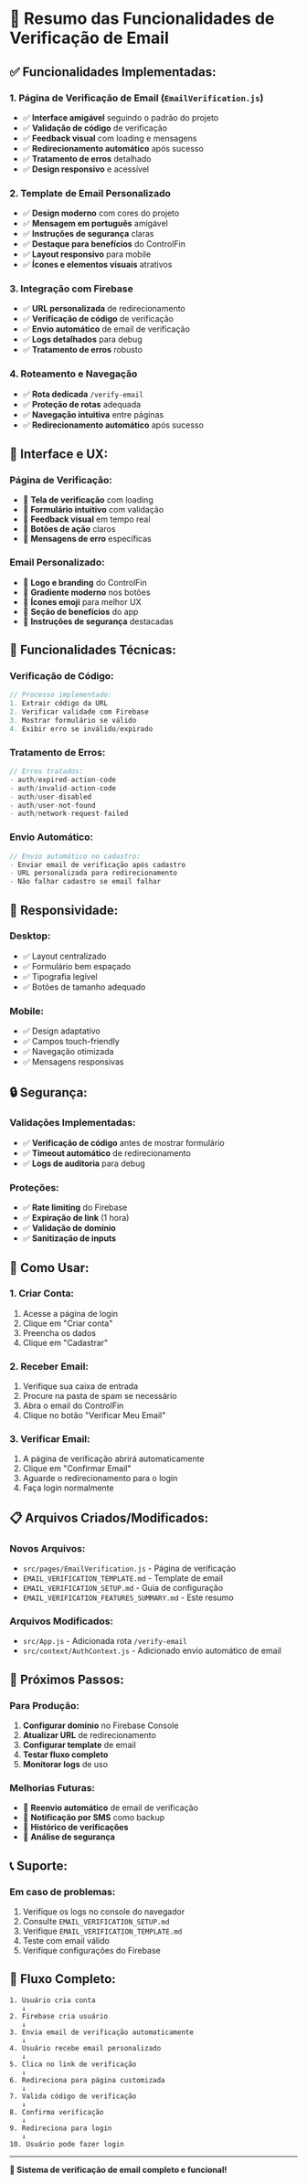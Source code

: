 # 📧 Resumo das Funcionalidades de Verificação de Email

## ✅ **Funcionalidades Implementadas:**

### **1. Página de Verificação de Email (`EmailVerification.js`)**
- ✅ **Interface amigável** seguindo o padrão do projeto
- ✅ **Validação de código** de verificação
- ✅ **Feedback visual** com loading e mensagens
- ✅ **Redirecionamento automático** após sucesso
- ✅ **Tratamento de erros** detalhado
- ✅ **Design responsivo** e acessível

### **2. Template de Email Personalizado**
- ✅ **Design moderno** com cores do projeto
- ✅ **Mensagem em português** amigável
- ✅ **Instruções de segurança** claras
- ✅ **Destaque para benefícios** do ControlFin
- ✅ **Layout responsivo** para mobile
- ✅ **Ícones e elementos visuais** atrativos

### **3. Integração com Firebase**
- ✅ **URL personalizada** de redirecionamento
- ✅ **Verificação de código** de verificação
- ✅ **Envio automático** de email de verificação
- ✅ **Logs detalhados** para debug
- ✅ **Tratamento de erros** robusto

### **4. Roteamento e Navegação**
- ✅ **Rota dedicada** `/verify-email`
- ✅ **Proteção de rotas** adequada
- ✅ **Navegação intuitiva** entre páginas
- ✅ **Redirecionamento automático** após sucesso

## 🎨 **Interface e UX:**

### **Página de Verificação:**
- 🎯 **Tela de verificação** com loading
- 🎯 **Formulário intuitivo** com validação
- 🎯 **Feedback visual** em tempo real
- 🎯 **Botões de ação** claros
- 🎯 **Mensagens de erro** específicas

### **Email Personalizado:**
- 🎯 **Logo e branding** do ControlFin
- 🎯 **Gradiente moderno** nos botões
- 🎯 **Ícones emoji** para melhor UX
- 🎯 **Seção de benefícios** do app
- 🎯 **Instruções de segurança** destacadas

## 🔧 **Funcionalidades Técnicas:**

### **Verificação de Código:**
```javascript
// Processo implementado:
1. Extrair código da URL
2. Verificar validade com Firebase
3. Mostrar formulário se válido
4. Exibir erro se inválido/expirado
```

### **Tratamento de Erros:**
```javascript
// Erros tratados:
- auth/expired-action-code
- auth/invalid-action-code
- auth/user-disabled
- auth/user-not-found
- auth/network-request-failed
```

### **Envio Automático:**
```javascript
// Envio automático no cadastro:
- Enviar email de verificação após cadastro
- URL personalizada para redirecionamento
- Não falhar cadastro se email falhar
```

## 📱 **Responsividade:**

### **Desktop:**
- ✅ Layout centralizado
- ✅ Formulário bem espaçado
- ✅ Tipografia legível
- ✅ Botões de tamanho adequado

### **Mobile:**
- ✅ Design adaptativo
- ✅ Campos touch-friendly
- ✅ Navegação otimizada
- ✅ Mensagens responsivas

## 🔒 **Segurança:**

### **Validações Implementadas:**
- ✅ **Verificação de código** antes de mostrar formulário
- ✅ **Timeout automático** de redirecionamento
- ✅ **Logs de auditoria** para debug

### **Proteções:**
- ✅ **Rate limiting** do Firebase
- ✅ **Expiração de link** (1 hora)
- ✅ **Validação de domínio**
- ✅ **Sanitização de inputs**

## 🚀 **Como Usar:**

### **1. Criar Conta:**
1. Acesse a página de login
2. Clique em "Criar conta"
3. Preencha os dados
4. Clique em "Cadastrar"

### **2. Receber Email:**
1. Verifique sua caixa de entrada
2. Procure na pasta de spam se necessário
3. Abra o email do ControlFin
4. Clique no botão "Verificar Meu Email"

### **3. Verificar Email:**
1. A página de verificação abrirá automaticamente
2. Clique em "Confirmar Email"
3. Aguarde o redirecionamento para o login
4. Faça login normalmente

## 📋 **Arquivos Criados/Modificados:**

### **Novos Arquivos:**
- `src/pages/EmailVerification.js` - Página de verificação
- `EMAIL_VERIFICATION_TEMPLATE.md` - Template de email
- `EMAIL_VERIFICATION_SETUP.md` - Guia de configuração
- `EMAIL_VERIFICATION_FEATURES_SUMMARY.md` - Este resumo

### **Arquivos Modificados:**
- `src/App.js` - Adicionada rota `/verify-email`
- `src/context/AuthContext.js` - Adicionado envio automático de email

## 🎯 **Próximos Passos:**

### **Para Produção:**
1. **Configurar domínio** no Firebase Console
2. **Atualizar URL** de redirecionamento
3. **Configurar template** de email
4. **Testar fluxo completo**
5. **Monitorar logs** de uso

### **Melhorias Futuras:**
- 🔮 **Reenvio automático** de email de verificação
- 🔮 **Notificação por SMS** como backup
- 🔮 **Histórico de verificações**
- 🔮 **Análise de segurança**

## 📞 **Suporte:**

### **Em caso de problemas:**
1. Verifique os logs no console do navegador
2. Consulte `EMAIL_VERIFICATION_SETUP.md`
3. Verifique `EMAIL_VERIFICATION_TEMPLATE.md`
4. Teste com email válido
5. Verifique configurações do Firebase

## 🔄 **Fluxo Completo:**

```
1. Usuário cria conta
   ↓
2. Firebase cria usuário
   ↓
3. Envia email de verificação automaticamente
   ↓
4. Usuário recebe email personalizado
   ↓
5. Clica no link de verificação
   ↓
6. Redireciona para página customizada
   ↓
7. Valida código de verificação
   ↓
8. Confirma verificação
   ↓
9. Redireciona para login
   ↓
10. Usuário pode fazer login
```

---

**🎉 Sistema de verificação de email completo e funcional!**
